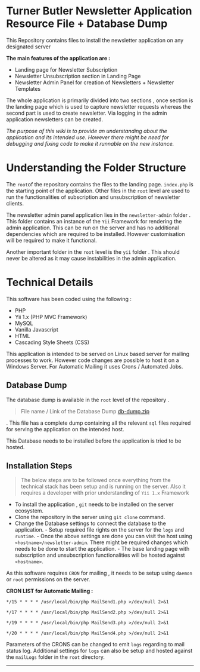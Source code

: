 
# Turner Butler Newsletter Application Resource File + Database Dump

This Repository contains files to install the newsletter application on any designated server

**The main features of the application are :**

 - Landing page for Newsletter Subscription
 - Newsletter Unsubscription section in  Landing Page
 - Newsletter Admin Panel for creation of Newsletters + Newsletter Templates

The whole application is primarily divided into two sections , once section is the landing page which is used to capture newsletter requests whereas the second part is used to create newsletter.  Via logging in the admin application newsletters can be created.  

*The purpose of this wiki is to provide an understanding about the application and its intended use. However there might be need for debugging and fixing code to make it runnable on the new instance.*


# Understanding the Folder Structure
The `root`of the repository contains the files to the landing page. `index.php` is the starting point of the application.  Other files in the `root` level are used to run the functionalities of subscription and unsubscription of newsletter clients.

The newsletter admin panel application lies in the `newsletter-admin` folder . This folder contains an instance of the `Yii` Framework for rendering the admin application. This can be run on the server and has no additional dependencies which are required to be installed. However customisation will be required to make it functional.

Another important folder in the `root` level is the `yii` folder . This should never be altered as it may cause instabilities in the admin application.

 


# Technical Details

This software has been coded using the following :
 - PHP
 - Yii 1.x (PHP MVC Framework)
 - MySQL
 - Vanilla Javascript
 - HTML
 - Cascading Style Sheets (CSS)
 
 This application is intended to be served on Linux based server for mailing processes to work. 
 However code changes are possible to host it on a Windows Server. For Automatic Mailing it uses Crons / Automated Jobs.


## Database Dump 
The database dump is available in the `root` level of the repository . 

> File name / Link of the Database Dump
> [db-dump.zip](https://github.com/turnerbutlerdev/newsletter-tb/blob/master/db-dump.zip)

. This file has a complete dump containing all the relevant `sql` files required for serving the application on the intended host.

This Database needs to be installed before the application is tried to be hosted. 

## Installation Steps

> The below steps are to be followed once everything from the technical
> stack has been setup and is running on the server. Also it requires a developer with prior understanding of `Yii 1.x` Framework

 - To install the application , `git` needs to be installed on the
    server ecosystem.
  -  Clone the repository in the server using `git clone` command. 
  -  Change the Database settings to connect the database to the
    application.
    -  Setup required file rights on the server for the `logs` and `runtime`.
    - Once the above settings are done you can visit the host using `<hostname>/newsletter-admin`. There might be required changes which needs to be done to start the application.
    - The base landing page with subscription and unsubscription functionalities will be hosted against `<hostname>`.

As this software requires 	`CRON` for mailing , it needs to be setup using `daemon` or `root` permissions on the server. 

**CRON LIST for Automatic Mailing :** 

`*/15 * * * * /usr/local/bin/php MailSend1.php >/dev/null 2>&1`

`*/17 * * * * /usr/local/bin/php MailSend2.php >/dev/null 2>&1`

`*/19 * * * * /usr/local/bin/php MailSend3.php >/dev/null 2>&1`

`*/20 * * * * /usr/local/bin/php MailSend4.php >/dev/null 2>&1`

Parameters of the CRONS can be changed to emit `logs` regarding to mail status log.
Additional settings for `logs` can also be setup and hosted against the `mailLogs` folder in the `root` directory.

---

